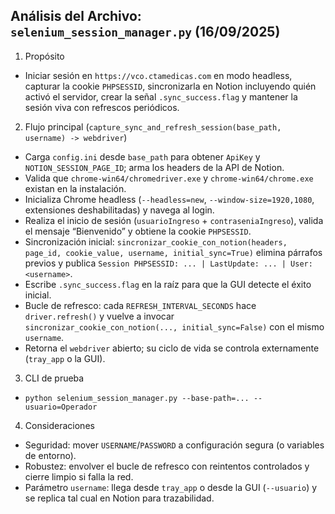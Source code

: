 ## Análisis del Archivo: `selenium_session_manager.py` (16/09/2025)

1) Propósito

- Iniciar sesión en `https://vco.ctamedicas.com` en modo headless, capturar la cookie `PHPSESSID`, sincronizarla en Notion incluyendo quién activó el servidor, crear la señal `.sync_success.flag` y mantener la sesión viva con refrescos periódicos.

2) Flujo principal (`capture_sync_and_refresh_session(base_path, username) -> webdriver`)

- Carga `config.ini` desde `base_path` para obtener `ApiKey` y `NOTION_SESSION_PAGE_ID`; arma los headers de la API de Notion.
- Valida que `chrome-win64/chromedriver.exe` y `chrome-win64/chrome.exe` existan en la instalación.
- Inicializa Chrome headless (`--headless=new`, `--window-size=1920,1080`, extensiones deshabilitadas) y navega al login.
- Realiza el inicio de sesión (`usuarioIngreso` + `contraseniaIngreso`), valida el mensaje “Bienvenido” y obtiene la cookie `PHPSESSID`.
- Sincronización inicial: `sincronizar_cookie_con_notion(headers, page_id, cookie_value, username, initial_sync=True)` elimina párrafos previos y publica `Session PHPSESSID: ... | LastUpdate: ... | User: <username>`.
- Escribe `.sync_success.flag` en la raíz para que la GUI detecte el éxito inicial.
- Bucle de refresco: cada `REFRESH_INTERVAL_SECONDS` hace `driver.refresh()` y vuelve a invocar `sincronizar_cookie_con_notion(..., initial_sync=False)` con el mismo `username`.
- Retorna el `webdriver` abierto; su ciclo de vida se controla externamente (`tray_app` o la GUI).

3) CLI de prueba

- `python selenium_session_manager.py --base-path=... --usuario=Operador`

4) Consideraciones

- Seguridad: mover `USERNAME`/`PASSWORD` a configuración segura (o variables de entorno).
- Robustez: envolver el bucle de refresco con reintentos controlados y cierre limpio si falla la red.
- Parámetro `username`: llega desde `tray_app` o desde la GUI (`--usuario`) y se replica tal cual en Notion para trazabilidad.
